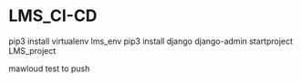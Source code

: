 # LMS_CI-CD
pip3 install virtualenv lms_env
pip3 install django
django-admin startproject LMS_project

mawloud test to push
